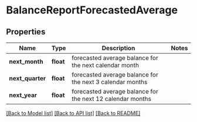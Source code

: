 # BalanceReportForecastedAverage

## Properties
Name | Type | Description | Notes
------------ | ------------- | ------------- | -------------
**next_month** | **float** | forecasted average balance for the next calendar month | 
**next_quarter** | **float** | forecasted average balance for the next 3 calendar months | 
**next_year** | **float** | forecasted average balance for the next 12 calendar months | 

[[Back to Model list]](../README.md#documentation-for-models) [[Back to API list]](../README.md#documentation-for-api-endpoints) [[Back to README]](../README.md)

